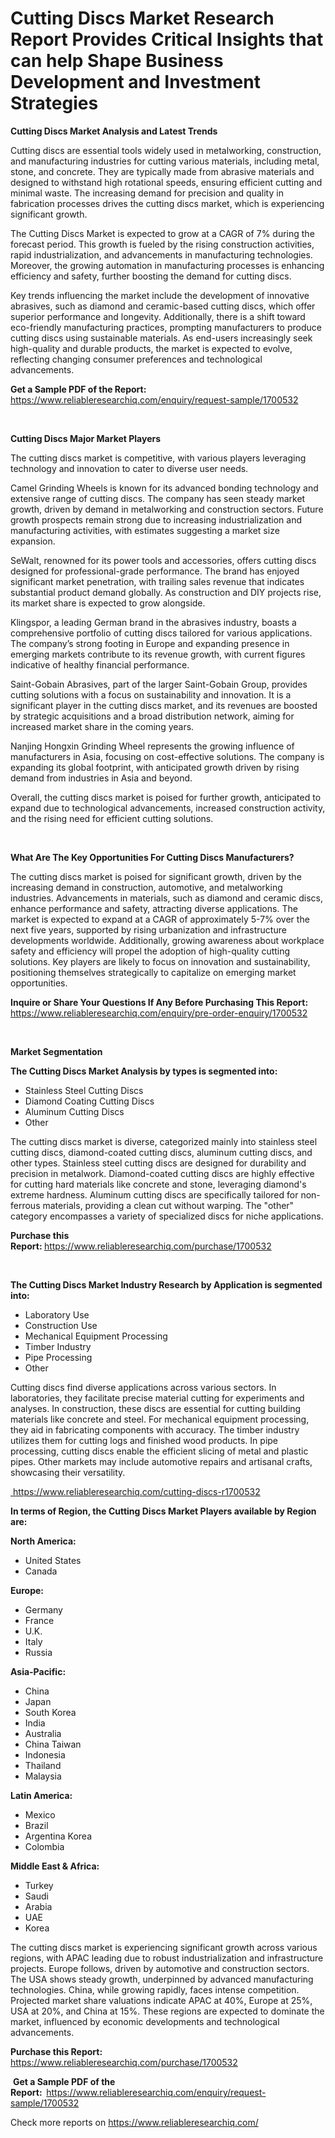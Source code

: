 <p><h1>Cutting Discs Market Research Report Provides Critical Insights that can help Shape Business Development and Investment Strategies</h1></p><p><strong>Cutting Discs Market Analysis and Latest Trends</strong></p>
<p><p>Cutting discs are essential tools widely used in metalworking, construction, and manufacturing industries for cutting various materials, including metal, stone, and concrete. They are typically made from abrasive materials and designed to withstand high rotational speeds, ensuring efficient cutting and minimal waste. The increasing demand for precision and quality in fabrication processes drives the cutting discs market, which is experiencing significant growth.</p><p>The Cutting Discs Market is expected to grow at a CAGR of 7% during the forecast period. This growth is fueled by the rising construction activities, rapid industrialization, and advancements in manufacturing technologies. Moreover, the growing automation in manufacturing processes is enhancing efficiency and safety, further boosting the demand for cutting discs.</p><p>Key trends influencing the market include the development of innovative abrasives, such as diamond and ceramic-based cutting discs, which offer superior performance and longevity. Additionally, there is a shift toward eco-friendly manufacturing practices, prompting manufacturers to produce cutting discs using sustainable materials. As end-users increasingly seek high-quality and durable products, the market is expected to evolve, reflecting changing consumer preferences and technological advancements.</p></p>
<p><strong>Get a Sample PDF of the Report:&nbsp;</strong> <a href="https://www.reliableresearchiq.com/enquiry/request-sample/1700532?utm_campaign=3519&utm_medium=2&utm_source=Github&utm_content=ia&utm_term=27032025&utm_id=cutting-discs">https://www.reliableresearchiq.com/enquiry/request-sample/1700532</a></p>
<p>&nbsp;</p>
<p><strong>Cutting Discs Major Market Players</strong></p>
<p><p>The cutting discs market is competitive, with various players leveraging technology and innovation to cater to diverse user needs. </p><p>Camel Grinding Wheels is known for its advanced bonding technology and extensive range of cutting discs. The company has seen steady market growth, driven by demand in metalworking and construction sectors. Future growth prospects remain strong due to increasing industrialization and manufacturing activities, with estimates suggesting a market size expansion.</p><p>SeWalt, renowned for its power tools and accessories, offers cutting discs designed for professional-grade performance. The brand has enjoyed significant market penetration, with trailing sales revenue that indicates substantial product demand globally. As construction and DIY projects rise, its market share is expected to grow alongside.</p><p>Klingspor, a leading German brand in the abrasives industry, boasts a comprehensive portfolio of cutting discs tailored for various applications. The company’s strong footing in Europe and expanding presence in emerging markets contribute to its revenue growth, with current figures indicative of healthy financial performance.</p><p>Saint-Gobain Abrasives, part of the larger Saint-Gobain Group, provides cutting solutions with a focus on sustainability and innovation. It is a significant player in the cutting discs market, and its revenues are boosted by strategic acquisitions and a broad distribution network, aiming for increased market share in the coming years.</p><p>Nanjing Hongxin Grinding Wheel represents the growing influence of manufacturers in Asia, focusing on cost-effective solutions. The company is expanding its global footprint, with anticipated growth driven by rising demand from industries in Asia and beyond.</p><p>Overall, the cutting discs market is poised for further growth, anticipated to expand due to technological advancements, increased construction activity, and the rising need for efficient cutting solutions.</p></p>
<p>&nbsp;</p>
<p><strong>What Are The Key Opportunities For Cutting Discs Manufacturers?</strong></p>
<p><p>The cutting discs market is poised for significant growth, driven by the increasing demand in construction, automotive, and metalworking industries. Advancements in materials, such as diamond and ceramic discs, enhance performance and safety, attracting diverse applications. The market is expected to expand at a CAGR of approximately 5-7% over the next five years, supported by rising urbanization and infrastructure developments worldwide. Additionally, growing awareness about workplace safety and efficiency will propel the adoption of high-quality cutting solutions. Key players are likely to focus on innovation and sustainability, positioning themselves strategically to capitalize on emerging market opportunities.</p></p>
<p><strong>Inquire or Share Your Questions If Any Before Purchasing This Report:</strong> <a href="https://www.reliableresearchiq.com/enquiry/pre-order-enquiry/1700532?utm_campaign=3519&utm_medium=2&utm_source=Github&utm_content=ia&utm_term=27032025&utm_id=cutting-discs">https://www.reliableresearchiq.com/enquiry/pre-order-enquiry/1700532</a></p>
<p>&nbsp;</p>
<p><strong>Market Segmentation</strong></p>
<p><strong>The Cutting Discs Market Analysis by types is segmented into:</strong></p>
<p><ul><li>Stainless Steel Cutting Discs</li><li>Diamond Coating Cutting Discs</li><li>Aluminum Cutting Discs</li><li>Other</li></ul></p>
<p><p>The cutting discs market is diverse, categorized mainly into stainless steel cutting discs, diamond-coated cutting discs, aluminum cutting discs, and other types. Stainless steel cutting discs are designed for durability and precision in metalwork. Diamond-coated cutting discs are highly effective for cutting hard materials like concrete and stone, leveraging diamond's extreme hardness. Aluminum cutting discs are specifically tailored for non-ferrous materials, providing a clean cut without warping. The "other" category encompasses a variety of specialized discs for niche applications.</p></p>
<p><strong>Purchase this Report:&nbsp;</strong><a href="https://www.reliableresearchiq.com/purchase/1700532?utm_campaign=3519&utm_medium=2&utm_source=Github&utm_content=ia&utm_term=27032025&utm_id=cutting-discs">https://www.reliableresearchiq.com/purchase/1700532</a></p>
<p>&nbsp;</p>
<p><strong>The Cutting Discs Market Industry Research by Application is segmented into:</strong></p>
<p><ul><li>Laboratory Use</li><li>Construction Use</li><li>Mechanical Equipment Processing</li><li>Timber Industry</li><li>Pipe Processing</li><li>Other</li></ul></p>
<p><p>Cutting discs find diverse applications across various sectors. In laboratories, they facilitate precise material cutting for experiments and analyses. In construction, these discs are essential for cutting building materials like concrete and steel. For mechanical equipment processing, they aid in fabricating components with accuracy. The timber industry utilizes them for cutting logs and finished wood products. In pipe processing, cutting discs enable the efficient slicing of metal and plastic pipes. Other markets may include automotive repairs and artisanal crafts, showcasing their versatility.</p></p>
<p><a href="https://www.reliableresearchiq.com/cutting-discs-r1700532?utm_campaign=3519&utm_medium=2&utm_source=Github&utm_content=ia&utm_term=27032025&utm_id=cutting-discs">&nbsp;https://www.reliableresearchiq.com/cutting-discs-r1700532</a></p>
<p><strong>In terms of Region, the Cutting Discs Market Players available by Region are:</strong></p>
<p>
    <p> <strong> North America: </strong>
        <ul>
            <li>United States</li>
            <li>Canada</li>
        </ul>
        </p> 
    <p> <strong> Europe: </strong>
        <ul>
            <li>Germany</li>
            <li>France</li>
            <li>U.K.</li>
            <li>Italy</li>
            <li>Russia</li>
        </ul>
        </p> 
    <p> <strong> Asia-Pacific: </strong>
        <ul>
            <li>China</li>
            <li>Japan</li>
            <li>South Korea</li>
            <li>India</li>
            <li>Australia</li>
            <li>China Taiwan</li>
            <li>Indonesia</li>
            <li>Thailand</li>
            <li>Malaysia</li>
        </ul>
        </p> 
    <p> <strong> Latin America: </strong>
        <ul>
            <li>Mexico</li>
            <li>Brazil</li>
            <li>Argentina Korea</li>
            <li>Colombia</li>
        </ul>
        </p> 
    <p> <strong> Middle East & Africa: </strong>
        <ul>
            <li>Turkey</li>
            <li>Saudi</li>
            <li>Arabia</li>
            <li>UAE</li>
            <li>Korea</li>
        </ul>
    </p>
    </p>
<p><p>The cutting discs market is experiencing significant growth across various regions, with APAC leading due to robust industrialization and infrastructure projects. Europe follows, driven by automotive and construction sectors. The USA shows steady growth, underpinned by advanced manufacturing technologies. China, while growing rapidly, faces intense competition. Projected market share valuations indicate APAC at 40%, Europe at 25%, USA at 20%, and China at 15%. These regions are expected to dominate the market, influenced by economic developments and technological advancements.</p></p>
<p><strong>Purchase this Report: </strong><a href="https://www.reliableresearchiq.com/purchase/1700532?utm_campaign=3519&utm_medium=2&utm_source=Github&utm_content=ia&utm_term=27032025&utm_id=cutting-discs">https://www.reliableresearchiq.com/purchase/1700532</a></p>
<p>&nbsp;<strong>Get a Sample PDF of the Report:&nbsp;&nbsp;</strong><a href="https://www.reliableresearchiq.com/enquiry/request-sample/1700532?utm_campaign=3519&utm_medium=2&utm_source=Github&utm_content=ia&utm_term=27032025&utm_id=cutting-discs">https://www.reliableresearchiq.com/enquiry/request-sample/1700532</a></p>
<p><strong></strong></p>
<p>Check more reports on <a href="https://www.reliableresearchiq.com/?utm_campaign=3519&utm_medium=2&utm_source=Github&utm_content=ia&utm_term=27032025&utm_id=cutting-discs">https://www.reliableresearchiq.com/</a></p>